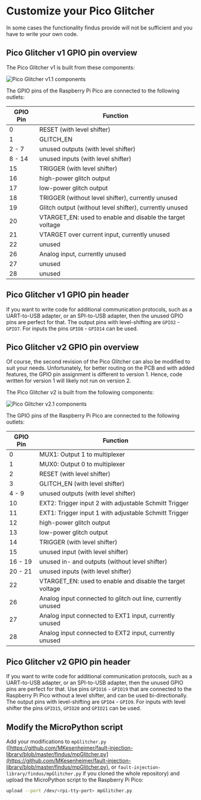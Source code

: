 # Customize your Pico Glitcher

In some cases the functionality findus provide will not be sufficient and you have to write your own code. 

## Pico Glitcher v1 GPIO pin overview

The Pico Glitcher v1 is built from these components:

![Pico Glitcher v1.1 components](images/pico-glitcher-v1.1-components.png)

The GPIO pins of the Raspberry Pi Pico are connected to the following outlets:

| GPIO Pin | Function                                                  |
|----------|-----------------------------------------------------------|
| 0        | RESET (with level shifter)                                |
| 1        | GLITCH_EN                                                 |
| 2 - 7    | unused outputs (with level shifter)                       |
| 8 - 14   | unused inputs (with level shifter)                        |
| 15       | TRIGGER (with level shifter)                              |
| 16       | high-power glitch output                                  |
| 17       | low-power glitch output                                   |
| 18       | TRIGGER (without level shifter), currently unused         |
| 19       | Glitch output (without level shifter), currently unused   |
| 20       | VTARGET_EN: used to enable and disable the target voltage |
| 21       | VTARGET over current input, currently unused              |
| 22       | unused                                                    |
| 26       | Analog input, currently unused                            |
| 27       | unused                                                    |
| 28       | unused                                                    |

## Pico Glitcher v1 GPIO pin header

If you want to write code for additional communication protocols, such as a UART-to-USB adapter, or an SPI-to-USB adapter, then the unused GPIO pins are perfect for that.
The output pins with level-shifting are `GPIO2` - `GPIO7`. For inputs the pins `GPIO8` - `GPIO14` can be used.

## Pico Glitcher v2 GPIO pin overview

Of course, the second revision of the Pico Glitcher can also be modified to suit your needs. Unfortunately, for better routing on the PCB and with added features, the GPIO pin assignment is different to version 1. Hence, code written for version 1 will likely not run on version 2.

The Pico Glitcher v2 is built from the following components:

![Pico Glitcher v2.1 components](images/pico-glitcher-v2.1-components.png)

The GPIO pins of the Raspberry Pi Pico are connected to the following outlets:

| GPIO Pin | Function                                                    |
|----------|-------------------------------------------------------------|
| 0        | MUX1: Output 1 to multiplexer                               |
| 1        | MUX0: Output 0 to multiplexer                               |
| 2        | RESET (with level shifter)                                  |
| 3        | GLITCH_EN (with level shifter)                              |
| 4 - 9    | unused outputs (with level shifter)                         |
| 10       | EXT2: Trigger input 2 with adjustable Schmitt Trigger       |
| 11       | EXT1: Trigger input 1 with adjustable Schmitt Trigger       |
| 12       | high-power glitch output                                    |
| 13       | low-power glitch output                                     |
| 14       | TRIGGER (with level shifter)                                |
| 15       | unused input (with level shifter)                           |
| 16 - 19  | unused in- and outputs (without level shifter)              |
| 20 - 21  | unused inputs (with level shifter)                          |
| 22       | VTARGET_EN: used to enable and disable the target voltage   |
| 26       | Analog input connected to glitch out line, currently unused |
| 27       | Analog input connected to EXT1 input, currently unused      |
| 28       | Analog input connected to EXT2 input, currently unused      |

## Pico Glitcher v2 GPIO pin header

If you want to write code for additional communication protocols, such as a UART-to-USB adapter, or an SPI-to-USB adapter, then the unused GPIO pins are perfect for that.
Use pins `GPIO16` - `GPIO19` that are connected to the Raspberry Pi Pico without a level shifter, and can be used bi-directionally.
The output pins with level-shifting are `GPIO4` - `GPIO9`. For inputs with level shifter the pins `GPIO15`, `GPIO20` and `GPIO21` can be used.

## Modify the MicroPython script

Add your modifications to `mpGlitcher.py` ([https://github.com/MKesenheimer/fault-injection-library/blob/master/findus/mpGlitcher.py](https://github.com/MKesenheimer/fault-injection-library/blob/master/findus/mpGlitcher.py), or `fault-injection-library/findus/mpGlitcher.py` if you cloned the whole repository) and upload the MicroPython script to the Raspberry Pi Pico:

```bash
upload --port /dev/<rpi-tty-port> mpGlitcher.py
```
